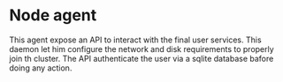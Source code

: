 # Node agent

This agent expose an API to interact with the final user services. This daemon let him configure the network and disk requirements to properly join th cluster.
The API authenticate the user via a sqlite database bafore doing any action.
